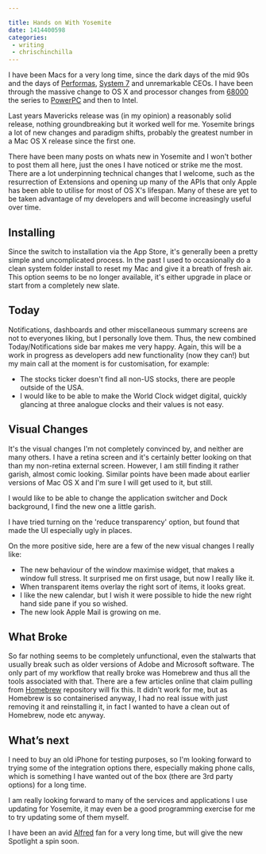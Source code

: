 ```yaml
---

title: Hands on With Yosemite
date: 1414400598
categories:
 - writing
 - chrischinchilla
---
```


I have been Macs for a very long time, since the dark days of the mid 90s and the days of <a href="https://en.wikipedia.org/wiki/Macintosh_Performa" target="_blank">Performas</a>, <a href="https://en.wikipedia.org/wiki/System_7" target="_blank">System 7</a> and unremarkable CEOs. I have been through the massive change to OS X and processor changes from <a href="https://en.wikipedia.org/wiki/Motorola_68000" target="_blank">68000</a> the series to <a href="https://en.wikipedia.org/wiki/PowerPC" target="_blank">PowerPC</a> and then to Intel.

Last years Mavericks release was (in my opinion) a reasonably solid release, nothing groundbreaking but it worked well for me. Yosemite brings a lot of new changes and paradigm shifts, probably the greatest number in a Mac OS X release since the first one.

There have been many posts on whats new in Yosemite and I won't bother to post them all here, just the ones I have noticed or strike me the most. There are a lot underpinning technical changes that I welcome, such as the resurrection of Extensions and opening up many of the APIs that only Apple has been able to utilise for most of OS X's lifespan. Many of these are yet to be taken advantage of my developers and will become increasingly useful over time.<h2 id="installing">Installing</h2>

Since the switch to installation via the App Store, it's generally been a pretty simple and uncomplicated process. In the past I used to occasionally do a clean system folder install to reset my Mac and give it a breath of fresh air. This option seems to be no longer available, it's either upgrade in place or start from a completely new slate.<h2 id="today">Today</h2>

Notifications, dashboards and other miscellaneous summary screens are not to everyones liking, but I personally love them. Thus, the new combined Today/Notifications side bar makes me very happy. Again, this will be a work in progress as developers add new functionality (now they can!) but my main call at the moment is for customisation, for example:<ul><li>The stocks ticker doesn't find all non-US stocks, there are people outside of the USA.</li><li>I would like to be able to make the World Clock widget digital, quickly glancing at three analogue clocks and their values is not easy.</li></ul>
<h2 id="visualchanges">Visual Changes</h2>

It's the visual changes I'm not completely convinced by, and neither are many others. I have a retina screen and it's certainly better looking on that than my non-retina external screen. However, I am still finding it rather garish, almost comic looking. Similar points have been made about earlier versions of Mac OS X and I'm sure I will get used to it, but still.

I would like to be able to change the application switcher and Dock background, I find the new one a little garish.

I have tried turning on the 'reduce transparency' option, but found that made the UI especially ugly in places.

On the more positive side, here are a few of the new visual changes I really like:<ul><li>The new behaviour of the window maximise widget, that makes a window full stress. It surprised me on first usage, but now I really like it.</li><li>When transparent items overlay the right sort of items, it looks great.</li><li>I like the new calendar, but I wish it were possible to hide the new right hand side pane if you so wished.</li><li>The new look Apple Mail is growing on me.</li></ul>
<h2 id="whatbroke">What Broke</h2>

So far nothing seems to be completely unfunctional, even the stalwarts that usually break such as older versions of Adobe and Microsoft software. The only part of my workflow that really broke was Homebrew and thus all the tools associated with that. There are a few articles online that claim pulling from <a href="https://brew.sh/" target="_blank">Homebrew</a> repository will fix this. It didn't work for me, but as Homebrew is so containerised anyway, I had no real issue with just removing it and reinstalling it, in fact I wanted to have a clean out of Homebrew, node etc anyway.
<h2 id="whatsnext">What’s next</h2>

I need to buy an old iPhone for testing purposes, so I'm looking forward to trying some of the integration options there, especially making phone calls, which is something I have wanted out of the box (there are 3rd party options) for a long time.

I am really looking forward to many of the services and applications I use updating for Yosemite, it may even be a good programming exercise for me to try updating some of them myself.

I have been an avid <a href="www.alfredapp.com/" target="_blank">Alfred</a> fan for a very long time, but will give the new Spotlight a spin soon.
